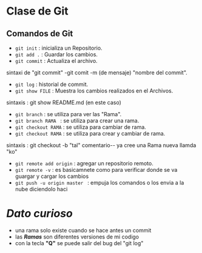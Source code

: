 
# Clase de Git 
## Comandos de Git 
- ````git init```` : inicializa un Repositorio.
- ````git add .```` : Guardar los cambios.
- ````git commit```` : Actualiza el archivo.

 sintaxi de "git commit" -git comit -m (de mensaje) "nombre del commit".
- ````git log```` : historial de commit.
- ````git show FILE```` : Muestra los cambios realizados en el Archivos.

sintaxis : git show README.md (en este caso)
- ````git branch```` : se utiliza para ver las "Rama".
- ````git branch RAMA ```` : se utiliza para crear una rama.
- ````git checkout RAMA```` : se utiliza para cambiar de rama.
- ````git checkout RAMA```` : se utiliza para crear y cambiar de rama.

sintaxis : git checkout -b "tal"
 comentario-- ya cree una Rama nueva llamda "ko"

- ````git remote add origin```` : agregar un repositorio remoto.
- ````git remote -v```` : es basicamnete como para verificar donde se va guargar y cargar los cambios 
- ````git push -u origin master ```` : empuja los comandos o los envia a la nube diciendolo haci

# **_Dato curioso_** 
 - una rama solo existe cuando se hace antes un commit 
 - las **_Ramas_** son diferentes versiones de mi codigo 
 - con la tecla **"Q"** se puede salir del bug del "git log"





